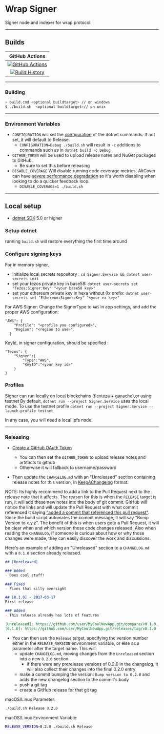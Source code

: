 # Wrap Signer

Signer node and indexer for wrap protocol

---

## Builds


GitHub Actions |
:---: |
[![GitHub Actions](https://github.com/bender-labs/wrap-signer/workflows/Build%20master/badge.svg)](https://github.com/bender-labs/wrap-signer/actions?query=branch%3Amaster) |
[![Build History](https://buildstats.info/github/chart/bender-labs/wrap-signer)](https://github.com/bender-labs/wrap-signer/actions?query=branch%3Amaster) |


---

### Building


```sh
> build.cmd <optional buildtarget> // on windows
$ ./build.sh  <optional buildtarget>// on unix
```

---

### Environment Variables

- `CONFIGURATION` will set the [configuration](https://docs.microsoft.com/en-us/dotnet/core/tools/dotnet-build?tabs=netcore2x#options) of the dotnet commands.  If not set, it will default to Release.
  - `CONFIGURATION=Debug ./build.sh` will result in `-c` additions to commands such as in `dotnet build -c Debug`
- `GITHUB_TOKEN` will be used to upload release notes and NuGet packages to GitHub.
  - Be sure to set this before releasing
- `DISABLE_COVERAGE` Will disable running code coverage metrics.  AltCover can have [severe performance degradation](https://github.com/SteveGilham/altcover/issues/57) so it's worth disabling when looking to do a quicker feedback loop.
  - `DISABLE_COVERAGE=1 ./build.sh`


---

## Local setup

- [dotnet SDK](https://www.microsoft.com/net/download/core) 5.0 or higher

### Setup dotnet
running `build.sh` will restore everything the first time around


### Configure signing keys

For in memory signer, 
- initialize local secrets repository : `cd Signer.Service && dotnet user-secrets init`
- set your tezos private key in base58: `dotnet user-secrets set "Tezos:Signer:Key" "<your base58 key>"`
- set your ethereum private key in hexa without 0x prefix: `dotnet user-secrets set "Ethereum:Signer:Key" "<your ex key>"`

For AWS Signer:
Change the SignerType to `AWS` in app settings, and add the proper AWS configuration:
```
"AWS": {
    "Profile": "<profile you configured>",
    "Region": "<region to use>",
  }
```
KeyId, in signer configuration, should be specified :
```
"Tezos": {
    "Signer":{
        "Type":"AWS",
        "KeyID":"<your key id>"
    }
}
```

### Profiles

Signer can run locally on local blockchains (flexteza + ganache),or using testnet
By default, `dotnet run --project Signer.Service` uses the local mode.
To use the testnet profile `dotnet run --project Signer.Service --launch-profile testnet`

In any case, you will need a local ipfs node. 

---


### Releasing

- [Create a GitHub OAuth Token](https://help.github.com/articles/creating-a-personal-access-token-for-the-command-line/)
  - You can then set the `GITHUB_TOKEN` to upload release notes and artifacts to github
  - Otherwise it will fallback to username/password

- Then update the `CHANGELOG.md` with an "Unreleased" section containing release notes for this version, in [KeepAChangelog](https://keepachangelog.com/en/1.1.0/) format.


NOTE: Its highly recommend to add a link to the Pull Request next to the release note that it affects. The reason for this is when the `RELEASE` target is run, it will add these new notes into the body of git commit. GitHub will notice the links and will update the Pull Request with what commit referenced it saying ["added a commit that referenced this pull request"](https://github.com/bender-labs/wrap-signer/pull/179#ref-commit-837ad59). Since the build script automates the commit message, it will say "Bump Version to x.y.z". The benefit of this is when users goto a Pull Request, it will be clear when and which version those code changes released. Also when reading the `CHANGELOG`, if someone is curious about how or why those changes were made, they can easily discover the work and discussions.

Here's an example of adding an "Unreleased" section to a `CHANGELOG.md` with a `0.1.0` section already released.

```markdown
## [Unreleased]

### Added
- Does cool stuff!

### Fixed
- Fixes that silly oversight

## [0.1.0] - 2017-03-17
First release

### Added
- This release already has lots of features

[Unreleased]: https://github.com/user/MyCoolNewApp.git/compare/v0.1.0...HEAD
[0.1.0]: https://github.com/user/MyCoolNewApp.git/releases/tag/v0.1.0
```

- You can then use the `Release` target, specifying the version number either in the `RELEASE_VERSION` environment
  variable, or else as a parameter after the target name.  This will:
  - update `CHANGELOG.md`, moving changes from the `Unreleased` section into a new `0.2.0` section
    - if there were any prerelease versions of 0.2.0 in the changelog, it will also collect their changes into the final 0.2.0 entry
  - make a commit bumping the version:  `Bump version to 0.2.0` and adds the new changelog section to the commit's body
  - push a git tag
  - create a GitHub release for that git tag


macOS/Linux Parameter:

```sh
./build.sh Release 0.2.0
```

macOS/Linux Environment Variable:

```sh
RELEASE_VERSION=0.2.0 ./build.sh Release
```
